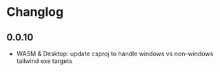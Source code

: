 # Changlog

## 0.0.10

- WASM & Desktop: update csproj to handle windows vs non-windows tailwind exe targets

